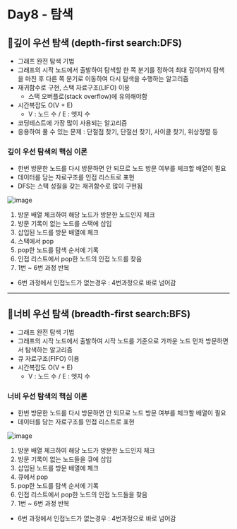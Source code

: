 # Day8 - 탐색

## 📌깊이 우선 탐색 (depth-first search:DFS)
- 그래프 완전 탐색 기법
- 그래프의 시작 노드에서 출발하여 탐색할 한 쪽 분기를 정하여 최대 깊이까지 탐색을 마친 후 다른 쪽 
분기로 이동하여 다시 탐색을 수행하는 알고리즘
- 재귀함수로 구현, 스택 자료구조(LIFO) 이용
  - 스택 오버플로(stack overflow)에 유의해야함
- 시간복잡도 O(V + E)
  - V : 노드 수 / E : 엣지 수
- 코딩테스트에 가장 많이 사용되는 알고리즘
- 응용하여 풀 수 있는 문제 : 단절점 찾기, 단절선 찾기, 사이클 찾기, 위상정렬 등

### 깊이 우선 탐색의 핵심 이론
- 한번 방문한 노드를 다시 방문하면 안 되므로 노드 방문 여부를 체크할 배열이 필요
- 데이터를 담는 자료구조를 인접 리스트로 표현
- DFS는 스택 성질을 갖는 재귀함수로 많이 구현됨

![image](https://github.com/newnyee/coding-test/assets/121937711/6386b56b-c608-4b36-ab8d-661fa00e9bb5)

1. 방문 배열 체크하여 해당 노드가 방문한 노드인지 체크
2. 방문 기록이 없는 노드를 스택에 삽입
3. 삽입된 노드를 방문 배열에 체크
4. 스택에서 pop
5. pop한 노드를 탐색 순서에 기록
6. 인접 리스트에서 pop한 노드의 인접 노드를 찾음 
7. 1번 ~ 6번 과정 반복
- 6번 과정에서 인접노드가 없는경우 : 4번과정으로 바로 넘어감

<hr>

## 📌너비 우선 탐색 (breadth-first search:BFS)
- 그래프 완전 탐색 기법
- 그래프의 시작 노드에서 출발하여 시작 노드를 기준으로 가까운 노드 먼저 방문하면서 탐색하는 알고리즘
- 큐 자료구조(FIFO) 이용
- 시간복잡도 O(V + E)
  - V : 노드 수 / E : 엣지 수

### 너비 우선 탐색의 핵심 이론
- 한번 방문한 노드를 다시 방문하면 안 되므로 노드 방문 여부를 체크할 배열이 필요
- 데이터를 담는 자료구조를 인접 리스트로 표현

![image](https://github.com/newnyee/saving/assets/121937711/db741654-66ca-40e7-a293-175ab33ad26b)

1. 방문 배열 체크하여 해당 노드가 방문한 노드인지 체크
2. 방문 기록이 없는 노드들을 큐에 삽입
3. 삽입된 노드를 방문 배열에 체크
4. 큐에서 pop
5. pop한 노드를 탐색 순서에 기록
6. 인접 리스트에서 pop한 노드의 인접 노드들을 찾음
7. 1번 ~ 6번 과정 반복
- 6번 과정에서 인접노드가 없는경우 : 4번과정으로 바로 넘어감